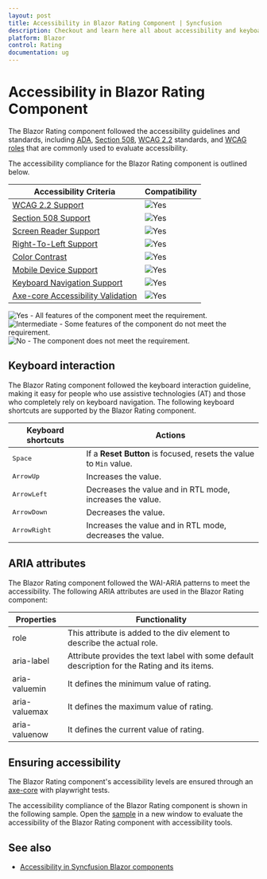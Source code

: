```yaml
---
layout: post
title: Accessibility in Blazor Rating Component | Syncfusion
description: Checkout and learn here all about accessibility and keyboard interaction in Syncfusion Rating component and much more.
platform: Blazor
control: Rating
documentation: ug
---
```


# Accessibility in Blazor Rating Component

The Blazor Rating component followed the accessibility guidelines and standards, including [ADA](https://www.ada.gov/), [Section 508](https://www.section508.gov/), [WCAG 2.2](https://www.w3.org/TR/WCAG22/) standards, and [WCAG roles](https://www.w3.org/TR/wai-aria/#roles) that are commonly used to evaluate accessibility.

The accessibility compliance for the Blazor Rating component is outlined below.

| Accessibility Criteria | Compatibility |
| -- | -- |
| [WCAG 2.2 Support](../common/accessibility#accessibility-standards) | <img src="https://cdn.syncfusion.com/content/images/landing-page/yes.png" alt="Yes"> |
| [Section 508 Support](../common/accessibility#accessibility-standards) | <img src="https://cdn.syncfusion.com/content/images/landing-page/yes.png" alt="Yes"> |
| [Screen Reader Support](../common/accessibility#screen-reader-support) | <img src="https://cdn.syncfusion.com/content/images/landing-page/yes.png" alt="Yes"> |
| [Right-To-Left Support](../common/accessibility#right-to-left-support) | <img src="https://cdn.syncfusion.com/content/images/landing-page/yes.png" alt="Yes"> |
| [Color Contrast](../common/accessibility#color-contrast) | <img src="https://cdn.syncfusion.com/content/images/landing-page/yes.png" alt="Yes"> |
| [Mobile Device Support](../common/accessibility#mobile-device-support) | <img src="https://cdn.syncfusion.com/content/images/landing-page/yes.png" alt="Yes"> |
| [Keyboard Navigation Support](../common/accessibility#keyboard-navigation-support) | <img src="https://cdn.syncfusion.com/content/images/landing-page/yes.png" alt="Yes"> |
| [Axe-core Accessibility Validation](../common/accessibility#ensuring-accessibility) | <img src="https://cdn.syncfusion.com/content/images/landing-page/yes.png" alt="Yes"> |

<style>
    .post .post-content img {
        display: inline-block;
        margin: 0.5em 0;
    }
</style>

<div><img src="https://cdn.syncfusion.com/content/images/documentation/full.png" alt="Yes"> - All features of the component meet the requirement.</div>

<div><img src="https://cdn.syncfusion.com/content/images/documentation/partial.png" alt="Intermediate"> - Some features of the component do not meet the requirement.</div>

<div><img src="https://cdn.syncfusion.com/content/images/documentation/not-supported.png" alt="No"> - The component does not meet the requirement.</div>

## Keyboard interaction

The Blazor Rating component followed the keyboard interaction guideline, making it easy for people who use assistive technologies (AT) and those who completely rely on keyboard navigation. The following keyboard shortcuts are supported by the Blazor Rating component.

| Keyboard shortcuts | Actions |
|------------|-------------------|
| <kbd>Space</kbd> | If a **Reset Button** is focused, resets the value to `Min` value. |
| <kbd>ArrowUp</kbd> | Increases the value. |
| <kbd>ArrowLeft</kbd> | Decreases the value and in RTL mode, increases the value. |
| <kbd>ArrowDown</kbd> | Decreases the value. |
| <kbd>ArrowRight</kbd> | Increases the value and in RTL mode, decreases the value.  |

## ARIA attributes

The Blazor Rating component followed the WAI-ARIA patterns to meet the accessibility. The following ARIA attributes are used in the Blazor Rating component:

| Properties | Functionality |
| ------------ | ----------------------- |
| role | This attribute is added to the div element to describe the actual role. |
| aria-label | Attribute provides the text label with some default description for the Rating and its items. |
| aria-valuemin | It defines the minimum value of rating. |
| aria-valuemax | It defines the maximum value of rating. |
| aria-valuenow | It defines the current value of rating. |

## Ensuring accessibility

The Blazor Rating component's accessibility levels are ensured through an [axe-core](https://www.nuget.org/packages/Deque.AxeCore.Playwright) with playwright tests.

The accessibility compliance of the Blazor Rating component is shown in the following sample. Open the [sample](https://blazor.syncfusion.com/accessibility/rating) in a new window to evaluate the accessibility of the Blazor Rating component with accessibility tools.

## See also

* [Accessibility in Syncfusion Blazor components](https://blazor.syncfusion.com/documentation/common/accessibility)